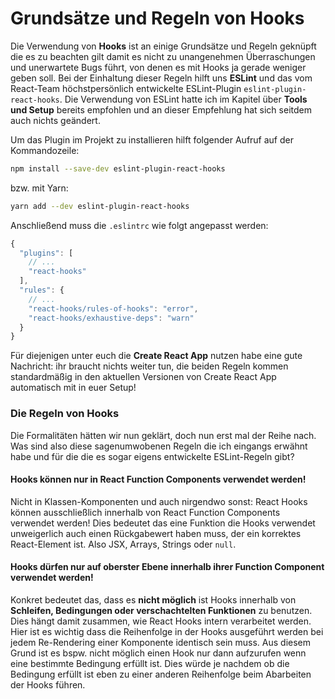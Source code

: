 # Grundsätze und Regeln von Hooks

Die Verwendung von **Hooks** ist an einige Grundsätze und Regeln geknüpft die es zu beachten gilt damit es nicht zu unangenehmen Überraschungen und unerwartete Bugs führt, von denen es mit Hooks ja gerade weniger geben soll. Bei der Einhaltung dieser Regeln hilft uns **ESLint** und das vom React-Team höchstpersönlich entwickelte ESLint-Plugin `eslint-plugin-react-hooks`. Die Verwendung von ESLint hatte ich im Kapitel über **Tools und Setup** bereits empfohlen und an dieser Empfehlung hat sich seitdem auch nichts geändert.

Um das Plugin im Projekt zu installieren hilft folgender Aufruf auf der Kommandozeile:

```bash
npm install --save-dev eslint-plugin-react-hooks
```

bzw. mit Yarn:

```bash
yarn add --dev eslint-plugin-react-hooks
```

Anschließend muss die `.eslintrc` wie folgt angepasst werden:

```javascript
{
  "plugins": [
    // ...
    "react-hooks"
  ],
  "rules": {
    // ...
    "react-hooks/rules-of-hooks": "error",
    "react-hooks/exhaustive-deps": "warn"
  }
}
```

Für diejenigen unter euch die **Create React App** nutzen habe eine gute Nachricht: ihr braucht nichts weiter tun, die beiden Regeln kommen standardmäßig in den aktuellen Versionen von Create React App automatisch mit in euer Setup!

### Die Regeln von Hooks

Die Formalitäten hätten wir nun geklärt, doch nun erst mal der Reihe nach. Was sind also diese sagenumwobenen Regeln die ich eingangs erwähnt habe und für die die es sogar eigens entwickelte ESLint-Regeln gibt?

#### Hooks können nur in React Function Components verwendet werden!

Nicht in Klassen-Komponenten und auch nirgendwo sonst: React Hooks können ausschließlich innerhalb von React Function Components verwendet werden! Dies bedeutet das eine Funktion die Hooks verwendet unweigerlich auch einen Rückgabewert haben muss, der ein korrektes React-Element ist. Also JSX, Arrays, Strings oder `null`.

#### Hooks dürfen nur auf oberster Ebene innerhalb ihrer Function Component verwendet werden!

Konkret bedeutet das, dass es **nicht möglich** ist Hooks innerhalb von **Schleifen, Bedingungen oder verschachtelten Funktionen** zu benutzen. Dies hängt damit zusammen, wie React Hooks intern verarbeitet werden. Hier ist es wichtig dass die Reihenfolge in der Hooks ausgeführt werden bei jedem Re-Rendering einer Komponente identisch sein muss. Aus diesem Grund ist es bspw. nicht möglich einen Hook nur dann aufzurufen wenn eine bestimmte Bedingung erfüllt ist. Dies würde je nachdem ob die Bedingung erfüllt ist eben zu einer anderen Reihenfolge beim Abarbeiten der Hooks führen.




